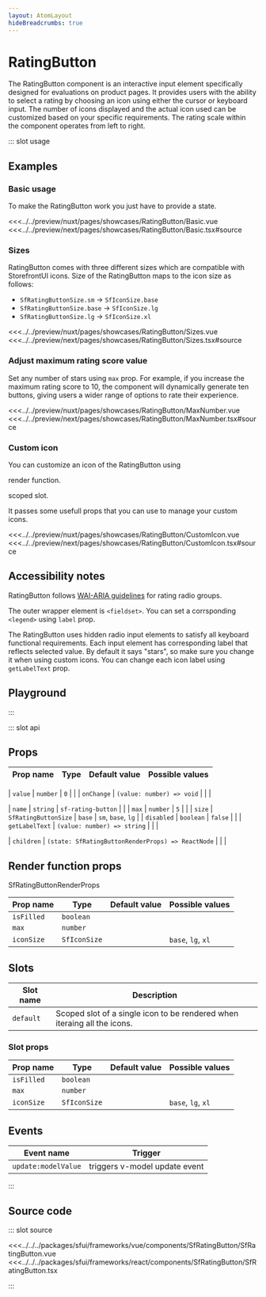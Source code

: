 ```yaml
---
layout: AtomLayout
hideBreadcrumbs: true
---
```


# RatingButton

The RatingButton component is an interactive input element specifically designed for evaluations on product pages. It provides users with the ability to select a rating by choosing an icon using either the cursor or keyboard input. The number of icons displayed and the actual icon used can be customized based on your specific requirements. The rating scale within the component operates from left to right.

::: slot usage

## Examples

### Basic usage

To make the RatingButton work you just have to provide a state.

<Showcase showcase-name="RatingButton/Basic" style="min-height:250px">
<!-- vue -->
<<<../../preview/nuxt/pages/showcases/RatingButton/Basic.vue
<!-- end vue -->
<!-- react -->
<<<../../preview/next/pages/showcases/RatingButton/Basic.tsx#source
<!-- end react -->
</Showcase>

### Sizes

RatingButton comes with three different sizes which are compatible with StorefrontUI icons. Size of the RatingButton maps to the icon size as follows:

- `SfRatingButtonSize.sm` -> `SfIconSize.base`
- `SfRatingButtonSize.base` -> `SfIconSize.lg`
- `SfRatingButtonSize.lg` -> `SfIconSize.xl`

<Showcase showcase-name="RatingButton/Sizes" style="min-height:250px">
<!-- vue -->
<<<../../preview/nuxt/pages/showcases/RatingButton/Sizes.vue
<!-- end vue -->
<!-- react -->
<<<../../preview/next/pages/showcases/RatingButton/Sizes.tsx#source
<!-- end react -->
</Showcase>

### Adjust maximum rating score value

Set any number of stars using `max` prop. For example, if you increase the maximum rating score to 10, the component will dynamically generate ten buttons, giving users a wider range of options to rate their experience.

<Showcase showcase-name="RatingButton/MaxNumber" style="min-height:250px">
<!-- vue -->
<<<../../preview/nuxt/pages/showcases/RatingButton/MaxNumber.vue
<!-- end vue -->
<!-- react -->
<<<../../preview/next/pages/showcases/RatingButton/MaxNumber.tsx#source
<!-- end react -->
</Showcase>

### Custom icon

You can customize an icon of the RatingButton using
<!-- react -->
 render function.
<!-- end react -->
<!-- vue -->
 scoped slot.
<!-- end vue -->
 It passes some usefull props that you can use to manage your custom icons.

<Showcase showcase-name="RatingButton/CustomIcon" style="min-height:250px">
<!-- vue -->
<<<../../preview/nuxt/pages/showcases/RatingButton/CustomIcon.vue
<!-- end vue -->
<!-- react -->
<<<../../preview/next/pages/showcases/RatingButton/CustomIcon.tsx#source
<!-- end react -->
</Showcase>

## Accessibility notes

RatingButton follows [WAI-ARIA guidelines](https://www.w3.org/WAI/ARIA/apg/patterns/radio/examples/radio-rating/) for rating radio groups.

The outer wrapper element is `<fieldset>`. You can set a corrsponding `<legend>` using `label` prop.

The RatingButton uses hidden radio input elements to satisfy all keyboard functional requirements. Each input element has corresponding label that reflects selected value. By default it says "stars", so make sure you change it when using custom icons. You can change each icon label using `getLabelText` prop.

## Playground

<Generate style="height:400px" />

:::

::: slot api

## Props

| Prop name        | Type                                              | Default value      | Possible values    |
| ---------------- | ------------------------------------------------- | ------------------ | ------------------ |
<!-- react -->
| `value`          | `number`                                          | `0`                |                    |
| `onChange`       | `(value: number) => void`                         |                    |                    |
<!-- end react -->
| `name`           | `string`                                          | `sf-rating-button` |                    |
| `max`            | `number`                                          | `5`                |                    |
| `size`           | `SfRatingButtonSize`                              | `base`             | `sm`, `base`, `lg` |
| `disabled`       | `boolean`                                         | `false`            |                    |
| `getLabelText`   | `(value: number) => string`                       |                    |                    |
<!-- react -->
| `children`       | `(state: SfRatingButtonRenderProps) => ReactNode` |                    |                    |
<!-- end react -->

<!-- react -->

## Render function props

SfRatingButtonRenderProps

| Prop name  | Type                 | Default value | Possible values    |
| ---------- | -------------------- | ------------- | ------------------ |
| `isFilled` | `boolean`            |               |                    |
| `max`      | `number`             |               |                    |
| `iconSize` | `SfIconSize`         |               | `base`, `lg`, `xl` |

<!-- end react -->

<!-- vue -->

## Slots

| Slot name | Description                                                              |
| --------- | ------------------------------------------------------------------------ |
| `default` | Scoped slot of a single icon to be rendered when iteraing all the icons. |

### Slot props

| Prop name  | Type                 | Default value | Possible values    |
| ---------- | -------------------- | ------------- | ------------------ |
| `isFilled` | `boolean`            |               |                    |
| `max`      | `number`             |               |                    |
| `iconSize` | `SfIconSize`         |               | `base`, `lg`, `xl` |

## Events

| Event name          | Trigger                       |
| ------------------- | ----------------------------- |
| `update:modelValue` | triggers v-model update event |

<!-- end vue -->

:::

## Source code

::: slot source

<SourceCode>
<!-- vue -->
<<<../../../packages/sfui/frameworks/vue/components/SfRatingButton/SfRatingButton.vue
<!-- end vue -->
<!-- react -->
<<<../../../packages/sfui/frameworks/react/components/SfRatingButton/SfRatingButton.tsx
<!-- end react -->
</SourceCode>

:::
